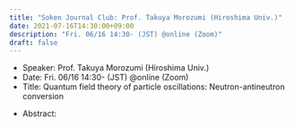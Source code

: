 ```yaml
---
title: "Soken Journal Club: Prof. Takuya Morozumi (Hiroshima Univ.)"
date: 2021-07-16T14:30:00+09:00
description: "Fri. 06/16 14:30- (JST) @online (Zoom)"
draft: false
---
```


- Speaker:
Prof. Takuya Morozumi (Hiroshima Univ.)
- Date:
Fri. 06/16 14:30- (JST) @online (Zoom)
- Title:
Quantum field theory of particle oscillations: Neutron-antineutron conversion

<!--more-->

- Abstract:

